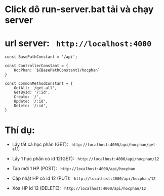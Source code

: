 # Click dô run-server.bat tải và chạy server

# url server: ``` http://localhost:4000```

```javascipt
const BasePathConstant = '/api';

const ControllerConstant = {
    HocPhan: `${BasePathConstant}/hocphan`
}

const CommonMethodConstant = {
    GetAll: '/get-all',
    GetById: '/:id',
    Create: '/',
    Update: '/:id',
    Delete: '/:id',
}
```
# Thí dụ:
* Lấy tất cả học phần (GET): ``` http://localhost:4000/api/hocphan/get-all```

* Lấy 1 học phần có id 12(GET): ``` http://localhost:4000/api/hocphan/12```

* Tạo mới 1 HP (POST): ``` http://localhost:4000/api/hocphan```

* Cập nhật HP có id 12 (PUT): ``` http://localhost:4000/api/hocphan/12```

* Xóa HP id 12 (DELETE): ``` http://localhost:4000/api/hocphan/12```




